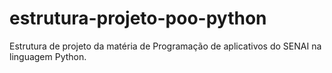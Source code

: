 # estrutura-projeto-poo-python
Estrutura de projeto da matéria de Programação de aplicativos do SENAI na linguagem Python.
